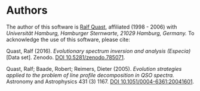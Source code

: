 # Authors

The author of this software is [Ralf Quast](https://github.com/octoflar), affiliated (1998 - 2006) with *Universität
Hamburg, Hamburger Sternwarte, 21029 Hamburg, Germany.* To acknowledge the use of this software, please cite:

Quast, Ralf (2016). *Evolutionary spectrum inversion and analysis (Especia)* \[Data set\]. Zenodo.
[DOI 10.5281/zenodo.785071](https://doi.org/10.5281/zenodo.785071).

Quast, Ralf; Baade, Robert; Reimers, Dieter (2005). *Evolution strategies applied to the problem of line profile decomposition in QSO spectra.*
Astronomy and Astrophysics 431 (3) 1167.
[DOI 10.1051/0004-6361:20041601](http://doi.org/10.1051/0004-6361:20041601).

